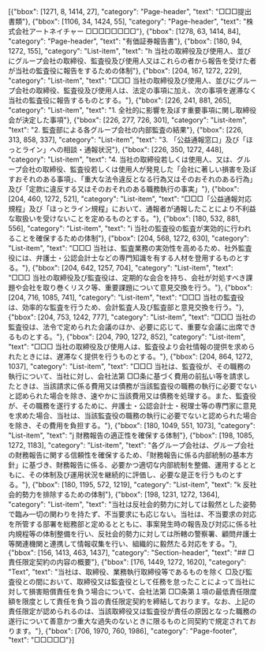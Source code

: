 [{"bbox": [1271, 8, 1414, 27], "category": "Page-header", "text": "□□□提出書類"}, {"bbox": [1106, 34, 1424, 55], "category": "Page-header", "text": "株式会社アートネイチャー □□□□□□□□"}, {"bbox": [1278, 63, 1414, 84], "category": "Page-header", "text": "有価証券報告書"}, {"bbox": [180, 94, 1272, 155], "category": "List-item", "text": "h 当社の取締役及び使用人、並びにグループ会社の取締役、監査役及び使用人又はこれらの者から報告を受けた者が当社の監査役に報告をするための体制"}, {"bbox": [204, 167, 1272, 229], "category": "List-item", "text": "□□□ 当社の取締役及び使用人、並びにグループ会社の取締役、監査役及び使用人は、法定の事項に加え、次の事項を遅滞なく当社の監査役に報告するものとする。"}, {"bbox": [226, 241, 881, 265], "category": "List-item", "text": "1. 全社的に影響を及ぼす重要事項に関し取締役会が決定した事項"}, {"bbox": [226, 277, 726, 301], "category": "List-item", "text": "2. 監査部による各グループ会社の内部監査の結果"}, {"bbox": [226, 313, 858, 337], "category": "List-item", "text": "3. 「公益通報窓口」及び「ほっとライン」への相談・通報状況"}, {"bbox": [226, 350, 1272, 448], "category": "List-item", "text": "4. 当社の取締役若しくは使用人、又は、グループ会社の取締役、監査役若しくは使用人が発見した「会社に著しい損害を及ぼすおそれのある事項」、「重大な法令違反となる行為又はそのおそれのある行為」及び「定款に違反する又はそのおそれのある職務執行の事実」"}, {"bbox": [204, 460, 1272, 521], "category": "List-item", "text": "□□□「公益通報対応規程」及び「ほっとライン規程」において、通報者が通報したことにより不利益な取扱いを受けないことを定めるものとする。"}, {"bbox": [180, 532, 881, 556], "category": "List-item", "text": "i 当社の監査役の監査が実効的に行われることを確保するための体制"}, {"bbox": [204, 568, 1272, 630], "category": "List-item", "text": "□□□ 当社は、監査業務の実効性を高めるため、社外監査役には、弁護士・公認会計士などの専門知識を有する人材を登用するものとする。"}, {"bbox": [204, 642, 1257, 704], "category": "List-item", "text": "□□□ 当社の取締役及び監査役は、定期的な会合を持ち、会社が対処すべき課題や会社を取り巻くリスク等、重要課題について意見交換を行う。"}, {"bbox": [204, 716, 1085, 741], "category": "List-item", "text": "□□□ 当社の監査役は、効率的な監査を行うため、会計監査人及び監査部と意見交換を行う。"}, {"bbox": [204, 753, 1242, 777], "category": "List-item", "text": "□□□ 当社の監査役は、法令で定められた会議のほか、必要に応じて、重要な会議に出席できるものとする。"}, {"bbox": [204, 790, 1272, 852], "category": "List-item", "text": "□□□ 当社の取締役及び使用人は、監査役より会社情報の提供を求められたときには、遅滞なく提供を行うものとする。"}, {"bbox": [204, 864, 1272, 1037], "category": "List-item", "text": "□□□ 当社は、監査役が、その職務の執行について、当社に対し、会社法第 □□条に基づく費用の前払い等を請求したときは、当該請求に係る費用又は債務が当該監査役の職務の執行に必要でないと認められた場合を除き、速やかに当該費用又は債務を処理する。また、監査役が、その職務を遂行するために、弁護士・公認会計士・税理士等の専門家に意見を求めた場合、当社は、当該監査役の職務の執行に必要でないと認められた場合を除き、その費用を負担する。"}, {"bbox": [180, 1049, 551, 1073], "category": "List-item", "text": "j 財務報告の適正性を確保する体制"}, {"bbox": [198, 1085, 1272, 1183], "category": "List-item", "text": "各グループ会社は、グループ会社の財務報告に関する信頼性を確保するため、「財務報告に係る内部統制の基本方針」に基づき、財務報告に係る、必要かつ適切な内部統制を整備、運用するとともに、その体制及び運用状況を継続的に評価し、必要な是正を行うものとする。"}, {"bbox": [180, 1195, 572, 1219], "category": "List-item", "text": "k 反社会的勢力を排除するための体制"}, {"bbox": [198, 1231, 1272, 1364], "category": "List-item", "text": "当社は反社会的勢力に対しては毅然とした姿勢で臨み一切の関わりを持たず、不当要求にも応じない。当社は、不当要求の対応を所管する部署を総務部と定めるとともに、事案発生時の報告及び対応に係る社内規程等の体制整備を行い、反社会的勢力に対しては所轄の警察署、顧問弁護士等関連機関と連携して情報収集を行い、組織的に毅然たる対応をする。"}, {"bbox": [156, 1413, 463, 1437], "category": "Section-header", "text": "## □ 責任限定契約の内容の概要"}, {"bbox": [176, 1449, 1272, 1620], "category": "Text", "text": "当社は、取締役、業務執行取締役等であるものを除く □及び監査役との間において、取締役又は監査役として任務を怠ったことによって当社に対して損害賠償責任を負う場合について、会社法第 □□条第１項の最低責任限度額を限度として責任を負う旨の責任限定契約を締結しております。なお、上記の責任限定が認められるのは、当該取締役又は監査役が責任の原因となった職務の遂行について善意かつ重大な過失のないときに限るものと同契約で規定されております。"}, {"bbox": [706, 1970, 760, 1986], "category": "Page-footer", "text": "□□□□□"}]